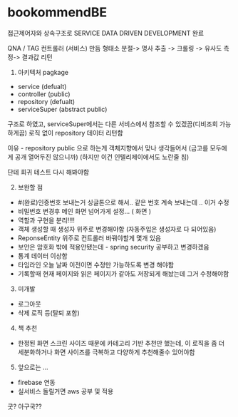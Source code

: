 # bookommendBE

접근제어자와 상속구조로 SERVICE DATA DRIVEN DEVELOPMENT 완료 

QNA / TAG 컨트롤러 (서비스) 만듬 형태소 분절-> 명사 추출 -> 크롤링 -> 유사도 측정-> 결과값 리턴 

1. 아키텍처
pagkage 
  - service  (defualt)
  - controller (public)
  - repository (defualt)
  - serviceSuper (abstract public)
  
  구조로 하였고, serviceSuper에서는 다른 서비스에서 참조할 수 있겠끔(디비조회 가능하게끔) 로직 없이 repository 데이터 리턴함 
  
이유 - repository public 으로 하는게 객체지향에서 맞나 생각들어서 (금고를 모두에게 공개 열어두진 않으니까) (하지만 이건 인텔리제이에서도 노란줄 침)
  
단테 회귀 테스트 다시 해봐야함 
  
2. 보완할 점

- #(완료)인증번호 보내는거 싱글톤으로 해서.. 같은 번호 계속 보내는데 .. 이거 수정
- 비밀번호 변경후 메인 화면 넘어가게 설정... ( 화면 )
- 역할과 구현을 분리!!!!
- 객체 생성할 때 생성자 위주로 변경해야함 (자동주입은 생성자로 다 되어있음)
- ReponseEntity 위주로 컨트롤러 바꿔야할게 몇개 있음
- 보안은 암호화 밖에 적용안됐는데 - spring security 공부하고 변경하겠음
- 통계 데이터 이상함 
- 타임라인 오늘 날짜 이전이면 수정만 가능하도록 변경 해야함
- 기록할때 현재 페이지와 읽은 페이지가 같아도 저장되게 해놨는데 그거 수정해야함 

3. 미개발 
- 로그아웃
- 삭제 로직 등(탈퇴 포함)

4. 책 추천 
- 한정된 화면 스크린 사이즈 때문에 카테고리 기반 추천만 했는데, 이 로직을 좀 더 세분화하거나 
화면 사이즈를 극복하고 다양하게 추천해줄수 있어야함


5. 앞으로는 ...

- firebase 연동 
- 실서비스 돌릴거면 aws 공부 및 적용 

굿? 아구국??
